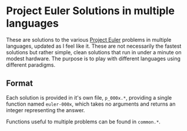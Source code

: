 # Project Euler Solutions in multiple languages

These are solutions to the various
[Project Euler](http://projecteuler.net/) problems in multiple languages,
updated as I feel like it. These are not necessarily the fastest
solutions but rather simple, clean solutions that run in under a
minute on modest hardware. The purpose is to play with different
languages using different paradigms.

## Format

Each solution is provided in it's own file, `p_000x.*`, providing
a single function named `euler-000x`, which takes no arguments and
returns an integer representing the answer.

Functions useful to multiple problems can be found in
`common.*`.
